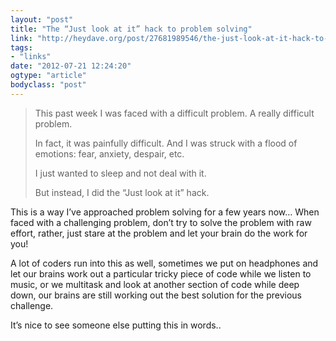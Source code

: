```yaml
---
layout: "post"
title: "The “Just look at it” hack to problem solving"
link: "http://heydave.org/post/27681989546/the-just-look-at-it-hack-to-problem-solving"
tags: 
- "links"
date: "2012-07-21 12:24:20"
ogtype: "article"
bodyclass: "post"
---
```


> This past week I was faced with a difficult problem. A really difficult problem.
> 
> In fact, it was painfully difficult. And I was struck with a flood of emotions: fear, anxiety, despair, etc.
> 
> I just wanted to sleep and not deal with it.
> 
> But instead, I did the “Just look at it” hack.

This is a way I’ve approached problem solving for a few years now… When faced with a challenging problem, don’t try to solve the problem with raw effort, rather, just stare at the problem and let your brain do the work for you!

A lot of coders run into this as well, sometimes we put on headphones and let our brains work out a particular tricky piece of code while we listen to music, or we multitask and look at another section of code while deep down, our brains are still working out the best solution for the previous challenge.

It’s nice to see someone else putting this in words..